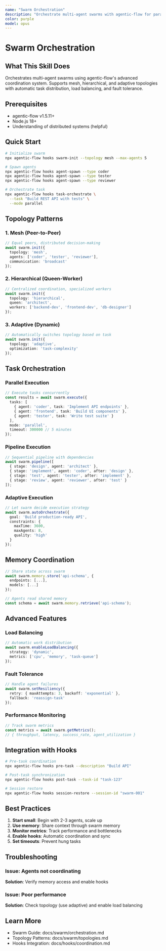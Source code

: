 ```yaml
---
name: "Swarm Orchestration"
description: "Orchestrate multi-agent swarms with agentic-flow for parallel task execution, dynamic topology, and intelligent coordination. Use when scaling beyond single agents, implementing complex workflows, or building distributed AI systems."
color: purple
model: opus
---
```


# Swarm Orchestration

## What This Skill Does

Orchestrates multi-agent swarms using agentic-flow's advanced coordination system. Supports mesh, hierarchical, and adaptive topologies with automatic task distribution, load balancing, and fault tolerance.

## Prerequisites

- agentic-flow v1.5.11+
- Node.js 18+
- Understanding of distributed systems (helpful)

## Quick Start

```bash
# Initialize swarm
npx agentic-flow hooks swarm-init --topology mesh --max-agents 5

# Spawn agents
npx agentic-flow hooks agent-spawn --type coder
npx agentic-flow hooks agent-spawn --type tester
npx agentic-flow hooks agent-spawn --type reviewer

# Orchestrate task
npx agentic-flow hooks task-orchestrate \
  --task "Build REST API with tests" \
  --mode parallel
```

## Topology Patterns

### 1. Mesh (Peer-to-Peer)

```typescript
// Equal peers, distributed decision-making
await swarm.init({
  topology: 'mesh',
  agents: ['coder', 'tester', 'reviewer'],
  communication: 'broadcast'
});
```

### 2. Hierarchical (Queen-Worker)

```typescript
// Centralized coordination, specialized workers
await swarm.init({
  topology: 'hierarchical',
  queen: 'architect',
  workers: ['backend-dev', 'frontend-dev', 'db-designer']
});
```

### 3. Adaptive (Dynamic)

```typescript
// Automatically switches topology based on task
await swarm.init({
  topology: 'adaptive',
  optimization: 'task-complexity'
});
```

## Task Orchestration

### Parallel Execution

```typescript
// Execute tasks concurrently
const results = await swarm.execute({
  tasks: [
    { agent: 'coder', task: 'Implement API endpoints' },
    { agent: 'frontend', task: 'Build UI components' },
    { agent: 'tester', task: 'Write test suite' }
  ],
  mode: 'parallel',
  timeout: 300000 // 5 minutes
});
```

### Pipeline Execution

```typescript
// Sequential pipeline with dependencies
await swarm.pipeline([
  { stage: 'design', agent: 'architect' },
  { stage: 'implement', agent: 'coder', after: 'design' },
  { stage: 'test', agent: 'tester', after: 'implement' },
  { stage: 'review', agent: 'reviewer', after: 'test' }
]);
```

### Adaptive Execution

```typescript
// Let swarm decide execution strategy
await swarm.autoOrchestrate({
  goal: 'Build production-ready API',
  constraints: {
    maxTime: 3600,
    maxAgents: 8,
    quality: 'high'
  }
});
```

## Memory Coordination

```typescript
// Share state across swarm
await swarm.memory.store('api-schema', {
  endpoints: [...],
  models: [...]
});

// Agents read shared memory
const schema = await swarm.memory.retrieve('api-schema');
```

## Advanced Features

### Load Balancing

```typescript
// Automatic work distribution
await swarm.enableLoadBalancing({
  strategy: 'dynamic',
  metrics: ['cpu', 'memory', 'task-queue']
});
```

### Fault Tolerance

```typescript
// Handle agent failures
await swarm.setResiliency({
  retry: { maxAttempts: 3, backoff: 'exponential' },
  fallback: 'reassign-task'
});
```

### Performance Monitoring

```typescript
// Track swarm metrics
const metrics = await swarm.getMetrics();
// { throughput, latency, success_rate, agent_utilization }
```

## Integration with Hooks

```bash
# Pre-task coordination
npx agentic-flow hooks pre-task --description "Build API"

# Post-task synchronization
npx agentic-flow hooks post-task --task-id "task-123"

# Session restore
npx agentic-flow hooks session-restore --session-id "swarm-001"
```

## Best Practices

1. **Start small**: Begin with 2-3 agents, scale up
2. **Use memory**: Share context through swarm memory
3. **Monitor metrics**: Track performance and bottlenecks
4. **Enable hooks**: Automatic coordination and sync
5. **Set timeouts**: Prevent hung tasks

## Troubleshooting

### Issue: Agents not coordinating

**Solution**: Verify memory access and enable hooks

### Issue: Poor performance

**Solution**: Check topology (use adaptive) and enable load balancing

## Learn More

- Swarm Guide: docs/swarm/orchestration.md
- Topology Patterns: docs/swarm/topologies.md
- Hooks Integration: docs/hooks/coordination.md
